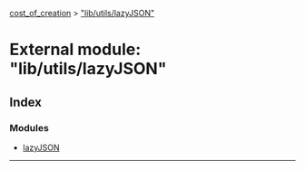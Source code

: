 [cost_of_creation](../README.md) > ["lib/utils/lazyJSON"](../modules/_lib_utils_lazyjson_.md)



# External module: "lib/utils/lazyJSON"

## Index

### Modules

* [lazyJSON](_lib_utils_lazyjson_.lazyjson.md)



---
